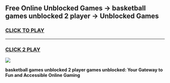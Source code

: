 
## Free Online Unblocked Games → basketball games unblocked 2 player → Unblocked Games
<h3>
<a href="https://premium.freeplayer.one?title=basketball_games_unblocked_2_player&ref=21F">CLICK TO PLAY</a></h3>
<hr>

<h3>
<a href="https://premium.freeplayer.one?title=basketball_games_unblocked_2_player&ref=21F">CLICK 2 PLAY</a>
  
</h3>

<a href="https://premium.freeplayer.one?title=basketball_games_unblocked_2_player&ref=21F/"><img src="https://clearcache.store/games.png"></a>


**basketball games unblocked 2 player games unblocked: Your Gateway to Fun and Accessible Online Gaming**
